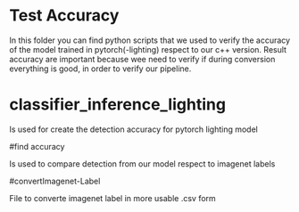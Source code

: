 # Test Accuracy


In this folder you can find python scripts that we used to verify the accuracy of the model trained in pytorch(-lighting) respect to our c++ version.
Result accuracy are important because wee need to verify if during conversion everything is good, in order to verify our pipeline.

# classifier_inference_lighting

Is used for create the detection accuracy for pytorch lighting model

#find accuracy 

Is used to compare detection from our model respect to imagenet labels

#convertImagenet-Label

File to converte imagenet label in more usable .csv form
